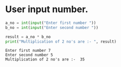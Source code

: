 # User input number.


```python
a_no = int(input("Enter first number "))
b_no = int(input("Enter second number "))

result = a_no * b_no
print("Multiplication of 2 no's are :- ", result)

```

    Enter first number 7
    Enter second number 5
    Multiplication of 2 no's are :-  35
    


```python

```

